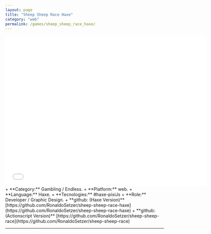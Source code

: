 ```yaml
---
layout: page
title: "Sheep Sheep Race Haxe"
category: "web"
permalink: /games/sheep_sheep_race_haxe/
---
```

<iframe width="640" height="480" src="{{site.baseurl}}/others/sheep_sheep_race_haxe/" frameborder="0" scrolling="no"></iframe>
+ **Category:** Gambling / Endless.
+ **Platform:** web.
+ **Language:** Haxe.
+ **Tecnologies:** #haxe-pixiJs
+ **Role:** Developer / Graphic Design.
+ **github: (Haxe Version)** [https://github.com/RonaldoSetzer/sheep-sheep-race-haxe](https://github.com/RonaldoSetzer/sheep-sheep-race-haxe)
+ **github: (Actionscript Version)** [https://github.com/RonaldoSetzer/sheep-sheep-race](https://github.com/RonaldoSetzer/sheep-sheep-race)

* * *